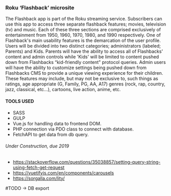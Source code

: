 ### Roku ‘Flashback’ microsite

The Flashback app is part of the Roku streaming service. Subscribers can use this app to
access three separate flashback features; movies, television (tv) and music. Each of these three
sections are comprised exclusively of entertainment from 1950, 1960, 1970, 1980, and 1990
respectively.
One of Flashback's main usability features is the demarcation of the user profile. Users will be
divided into two distinct categories; administrators (labeled; Parents) and Kids. Parents will have
the ability to access all of Flashbacks' content and admin controls while 'Kids' will be limited to
content pushed down from Flashbacks “kid-friendly content" protocol queries. Admin users will
have the ability to customize settings being pushed down from Flashbacks CMS to provide a
unique viewing experience for their children. These features may include, but may not be
exclusive to, such things as ratings, age appropriate (G, Family, PG, AA, A17) genres (rock, rap,
country, jazz, classical, etc...), cartoons, live action, anime, etc.

#### TOOLS USED

- SASS
- GULP
- Vue.js for handling data to frontend DOM.
- PHP connection via PDO class to connect with database.
- FetchAPI to get data from db query.

###### Under Construction, due 2019

- https://stackoverflow.com/questions/35038857/setting-query-string-using-fetch-get-request
- https://vuetifyjs.com/en/components/carousels
- https://sorgalla.com/lity/

#TODO -> DB export
